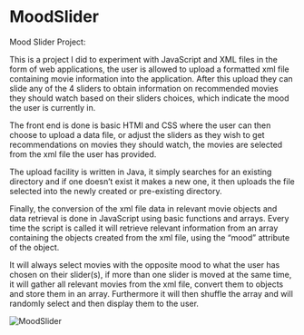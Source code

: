 # MoodSlider

Mood Slider Project: 

This is a project I did to experiment with JavaScript and XML files in the form of web applications, the user is allowed to upload a formatted xml file containing movie information into the application. After this upload they can slide any of the 4 sliders to obtain information on recommended movies they should watch based on their sliders choices, which indicate the mood the user is currently in.  

The front end is done is basic HTMl and CSS where the user can then choose to upload a data file, or adjust the sliders as they wish to get recommendations on movies they should watch, the movies are selected from the xml file the user has provided. 

The upload facility is written in Java, it simply searches for an existing directory and if one doesn’t exist it makes a new one, it then uploads the file selected into the newly created or pre-existing directory. 

Finally, the conversion of the xml file data in relevant movie objects and data retrieval is done in JavaScript using basic functions and arrays. Every time the script is called it will retrieve relevant information from an array containing the objects created from the xml file, using the “mood” attribute of the object. 

It will always select movies with the opposite mood to what the user has chosen on their slider(s), if more than one slider is moved at the same time, it will gather all relevant movies from the xml file, convert them to objects and store them in an array. Furthermore it will then shuffle the array and will randomly select and then display them to the user. 


![MoodSlider](https://user-images.githubusercontent.com/13851941/27738881-a9fefada-5da4-11e7-8584-8529a717dd50.png)
